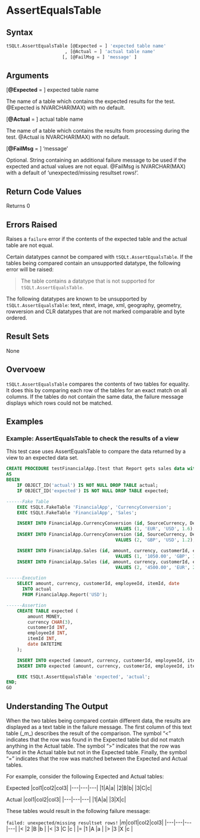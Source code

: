 # AssertEqualsTable

## Syntax

``` sql
tSQLt.AssertEqualsTable [@Expected = ] 'expected table name'
                      , [@Actual = ] 'actual table name'
                     [, [@FailMsg = ] 'message' ]
```

## Arguments
[**@Expected** = ] expected table name

The name of a table which contains the expected results for the test. @Expected is NVARCHAR(MAX) with no default.

[**@Actual** = ] actual table name

The name of a table which contains the results from processing during the test. @Actual is NVARCHAR(MAX) with no default.

[**@FailMsg** = ] ‘message’

Optional. String containing an additional failure message to be used if the expected and actual values are not equal. @FailMsg is NVARCHAR(MAX) with a default of ‘unexpected/missing resultset rows!’.

## Return Code Values
Returns 0

## Errors Raised
Raises a `failure` error if the contents of the expected table and the actual table are not equal.

Certain datatypes cannot be compared with `tSQLt.AssertEqualsTable`. If the tables being compared contain an unsupported datatype, the following error will be raised:

 > The table contains a datatype that is not supported for `tSQLt.AssertEqualsTable`.

The following datatypes are known to be unsupported by `tSQLt.AssertEqualsTable`: text, ntext, image, xml, geography, geometry, rowversion and CLR datatypes that are not marked comparable and byte ordered.

## Result Sets
None

## Overvoew
`tSQLt.AssertEqualsTable` compares the contents of two tables for equality. It does this by comparing each row of the tables for an exact match on all columns. If the tables do not contain the same data, the failure message displays which rows could not be matched.

## Examples
### Example: AssertEqualsTable to check the results of a view
This test case uses AssertEqualsTable to compare the data returned by a view to an expected data set.

``` sql
CREATE PROCEDURE testFinancialApp.[test that Report gets sales data with converted currency]
AS
BEGIN
    IF OBJECT_ID('actual') IS NOT NULL DROP TABLE actual;
    IF OBJECT_ID('expected') IS NOT NULL DROP TABLE expected;

------Fake Table
    EXEC tSQLt.FakeTable 'FinancialApp', 'CurrencyConversion';
    EXEC tSQLt.FakeTable 'FinancialApp', 'Sales';

    INSERT INTO FinancialApp.CurrencyConversion (id, SourceCurrency, DestCurrency, ConversionRate)
                                         VALUES (1, 'EUR', 'USD', 1.6);
    INSERT INTO FinancialApp.CurrencyConversion (id, SourceCurrency, DestCurrency, ConversionRate)
                                         VALUES (2, 'GBP', 'USD', 1.2);

    INSERT INTO FinancialApp.Sales (id, amount, currency, customerId, employeeId, itemId, date)
                                         VALUES (1, '1050.00', 'GBP', 1000, 7, 34, '1/1/2007');
    INSERT INTO FinancialApp.Sales (id, amount, currency, customerId, employeeId, itemId, date)
                                         VALUES (2, '4500.00', 'EUR', 2000, 19, 24, '1/1/2008');

------Execution
    SELECT amount, currency, customerId, employeeId, itemId, date
      INTO actual
      FROM FinancialApp.Report('USD');

------Assertion
    CREATE TABLE expected (
	    amount MONEY,
	    currency CHAR(3),
	    customerId INT,
	    employeeId INT,
	    itemId INT,
	    date DATETIME
    );

	INSERT INTO expected (amount, currency, customerId, employeeId, itemId, date) SELECT 1260.00, 'USD', 1000, 7, 34, '2007-01-01';
	INSERT INTO expected (amount, currency, customerId, employeeId, itemId, date) SELECT 7200.00, 'USD', 2000, 19, 24, '2008-01-01';

	EXEC tSQLt.AssertEqualsTable 'expected', 'actual';
END;
GO
```

## Understanding The Output
When the two tables being compared contain different data, the results are displayed as a text table in the failure message. The first column of this text table (\_m\_) describes the result of the comparison. The symbol “<” indicates that the row was found in the Expected table but did not match anything in the Actual table. The symbol “>” indicates that the row was found in the Actual table but not in the Expected table. Finally, the symbol “=” indicates that the row was matched between the Expected and Actual tables.

For example, consider the following Expected and Actual tables:

Expected
|col1|col2|col3|
|---|---|---|
|1|A|a|
|2|B|b|
|3|C|c|

Actual
|col1|col2|col3|
|---|---|---|
|1|A|a|
|3|X|c|

These tables would result in the following failure message:


`failed: unexpected/missing resultset rows!`
|_m_|col1|col2|col3|
|---|---|---|---|
|<  |2   |B   |b   |
|<  |3   |C   |c   |
|=  |1   |A   |a   |
|>  |3   |X   |c   |
